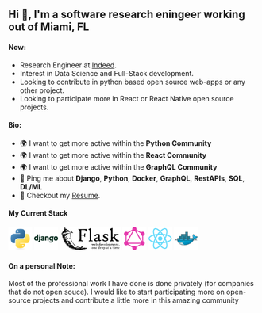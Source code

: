 ## Hi 👋, I'm a software research eningeer working out of Miami, FL

#### Now:

- Research Engineer at [Indeed](https://indeed.com).
- Interest in Data Science and Full-Stack development.
- Looking to contribute in python based open source web-apps or any other project.
- Looking to participate more in React or React Native open source projects.

#### Bio:

- 🌍 I want to get more active within the **Python Community**
- 🌍 I want to get more active within the **React Community**
- 🌍 I want to get more active within the **GraphQL Community**
- 💬 Ping me about **Django**, **Python**, **Docker**, **GraphQL**, **RestAPIs**, **SQL**, **DL/ML**
- 📝 Checkout my [Resume](files/Miguel_A_Chevres_Lopez_Resume.PDF).

#### My Current Stack

<img height="48" src="img/python-original.svg" alt="python"> <img height="48" src="img/django-plain-wordmark.svg" alt="Django"> <img height="48" src="img/flask-logo.png" alt="Flask"> <img height="48" src="img/GraphQL_Logo1.png" alt="GraphQL"> <img height="48" src="img/react-original.svg" alt="React"> <img height="48" src="img/docker-original1.svg" alt="Docker">

#### On a personal Note:

Most of the professional work I have done is done privately (for companies that do not open souce). I would like to start participating more on open-source projects and contribute a little more in this amazing community
